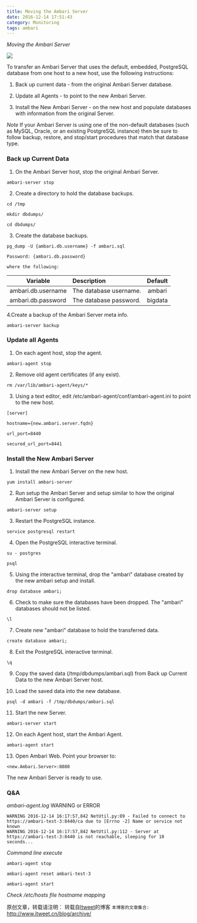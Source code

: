 ```yaml
---
title: Moving the Ambari Server
date: 2016-12-14 17:51:43
category: Monitoring
tags: ambari
---
```

*Moving the Ambari Server*

![](https://jikelab.github.io/tech-labs/screenshots/Ambari-Server-Move.png)

To transfer an Ambari Server that uses the default, embedded, PostgreSQL database from one host to a new host, use the following instructions:

1. Back up current data - from the original Ambari Server database.

2. Update all Agents - to point to the new Ambari Server.

3. Install the New Ambari Server - on the new host and populate databases with information from the original Server.

*Note* If your Ambari Server is using one of the non-default databases (such as MySQL, Oracle, or an existing PostgreSQL instance) then be sure to follow backup, restore, and stop/start procedures that match that database type.

### Back up Current Data
1. On the Ambari Server host, stop the original Ambari Server.

```
ambari-server stop
```

2. Create a directory to hold the database backups.

```
cd /tmp

mkdir dbdumps/

cd dbdumps/
```

3. Create the database backups.

```
pg_dump -U {ambari.db.username} -f ambari.sql

Password: {ambari.db.password}

where the following:
```

|Variable|Description|Default|
|---|:---|:---:|
|ambari.db.username|The database username.|ambari|
|ambari.db.password|The database password.|bigdata|

4.Create a backup of the Ambari Server meta info.

```
ambari-server backup
```

### Update all Agents

1. On each agent host, stop the agent.

```
ambari-agent stop
```

2. Remove old agent certificates (if any exist).

```
rm /var/lib/ambari-agent/keys/*
```

3. Using a text editor, edit /etc/ambari-agent/conf/ambari-agent.ini to point to the new host.

```
[server]

hostname={new.ambari.server.fqdn}

url_port=8440

secured_url_port=8441
```

### Install the New Ambari Server

1. Install the new Ambari Server on the new host.

```
yum install ambari-server
```

2. Run setup the Ambari Server and setup similar to how the original Ambari Server is configured.

```
ambari-server setup
```

3. Restart the PostgreSQL instance.

```
service postgresql restart
```

4. Open the PostgreSQL interactive terminal.

```
su - postgres

psql
```

5. Using the interactive terminal, drop the "ambari" database created by the new ambari setup and install.

```
drop database ambari;
```

6. Check to make sure the databases have been dropped. The "ambari" databases should not be listed.

```
\l
```

7. Create new "ambari" database to hold the transferred data.

```
create database ambari;
```

8. Exit the PostgreSQL interactive terminal.

```
\q
```

9. Copy the saved data (/tmp/dbdumps/ambari.sql) from Back up Current Data to the new Ambari Server host.

10. Load the saved data into the new database.

```
psql -d ambari -f /tmp/dbdumps/ambari.sql
```

11. Start the new Server.

```
ambari-server start
```

12. On each Agent host, start the Ambari Agent.

```
ambari-agent start
```

13. Open Ambari Web. Point your browser to:

```
<new.Ambari.Server>:8080
```

The new Ambari Server is ready to use.

### Q&A

*ambari-agent.log* WARNING or ERROR

```
WARNING 2016-12-14 16:17:57,842 NetUtil.py:89 - Failed to connect to https://ambari-test-3:8440/ca due to [Errno -2] Name or service not known
WARNING 2016-12-14 16:17:57,842 NetUtil.py:112 - Server at https://ambari-test-3:8440 is not reachable, sleeping for 10 seconds...
```

*Command line execute*

```
ambari-agent stop

ambari-agent reset ambari-test-3

ambari-agent start
```

*Check /etc/hosts file hostname mapping*


原创文章，转载请注明： 转载自[Itweet](http://www.itweet.cn)的博客
`本博客的文章集合:` http://www.itweet.cn/blog/archive/

